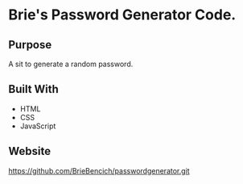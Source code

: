 # Brie's Password Generator Code. 

## Purpose
A sit to generate a random password.

## Built With
* HTML
* CSS
* JavaScript 

## Website
https://github.com/BrieBencich/passwordgenerator.git



